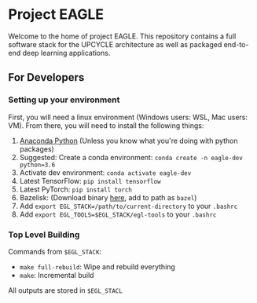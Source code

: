 # Project EAGLE
Welcome to the home of project EAGLE. This repository contains a full software
stack for the UPCYCLE architecture as well as packaged end-to-end deep learning
applications.

## For Developers
### Setting up your environment
First, you will need a linux environment (Windows users: WSL, Mac users: VM).
From there, you will need to install the following things:
1. [Anaconda Python](https://www.anaconda.com/products/individual) (Unless you
know what you're doing with python packages)
2. Suggested: Create a conda environment: `conda create -n eagle-dev python=3.6`
3. Activate dev environment: `conda activate eagle-dev`
4. Latest TensorFlow: `pip install tensorflow`
5. Latest PyTorch: `pip install torch`
6. Bazelisk: (Download binary [here](https://github.com/bazelbuild/bazelisk/releases), add to path as `bazel`)
7. Add `export EGL_STACK=/path/to/current-directory` to your `.bashrc`
8. Add `export EGL_TOOLS=$EGL_STACK/egl-tools` to your `.bashrc`

### Top Level Building
Commands from `$EGL_STACK`:
* `make full-rebuild`: Wipe and rebuild everything
* `make`: Incremental build

All outputs are stored in `$EGL_STACL`


